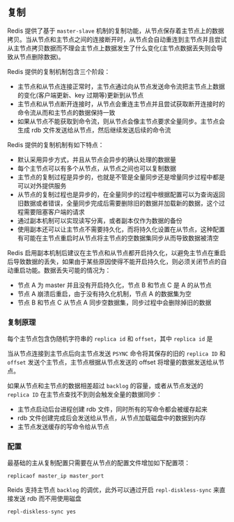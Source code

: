 ## 复制

Redis 提供了基于 `master-slave` 机制的复制功能，从节点保存着主节点上的数据拷贝。当从节点和主节点之间的连接断开时，从节点会自动重连到主节点并且尝试从主节点拷贝数据而不理会主节点上数据发生了什么变化(主节点数据丢失则会导致从节点删除数据)。

Redis 提供的复制机制包含三个阶段：

- 主节点和从节点连接正常时，主节点通过向从节点发送命令流把主节点上数据的变化(客户端更新、key 过期等)更新到从节点
- 主节点和从节点断开连接时，从节点会重连主节点并且尝试获取断开连接时的命令流从而和主节点的数据保持一致
- 如果从节点不能获取到命令流，则从节点会像主节点要求全量同步。主节点会生成 rdb 文件发送给从节点，然后继续发送后续的命令流

Redis 提供的复制机制有如下特点：

- 默认采用异步方式，并且从节点会异步的确认处理的数据量
- 每个主节点可以有多个从节点，从节点之间也可以复制数据
- 主节点的复制过程是异步的，也就是不管是全量同步还是增量同步过程中都是可以对外提供服务
- 从节点的复制过程也是异步的，在全量同步的过程中根据配置可以为查询返回旧数据或者错误，全量同步完成后需要删除旧的数据并加载新的数据，这个过程需要阻塞客户端的请求
- 通过副本机制可以实现读写分离，或者副本仅作为数据的备份
- 使用副本还可以让主节点不需要持久化，而将持久化设置在从节点，这种配置有可能在主节点重启时从节点将主节点的空数据集同步从而导致数据被清空

Redis 启用副本机制后建议在主节点和从节点都开启持久化，以避免主节点在重启后导致数据的丢失，如果由于某些原因使得不能开启持久化，则必须关闭节点的自动重启功能。数据丢失可能的情况为：

- 节点 A 为 master 并且没有开启持久化，节点 B 和节点 C 是 A 的从节点
- 节点 A 崩溃后重启，由于没有持久化机制，节点 A 的数据集为空
- 节点 B 和节点 C 从节点 A 同步空数据集，同步过程中会删除掉旧的数据



### 复制原理

每个主节点包含伪随机字符串的 `replica id` 和 `offset`，其中 `replica id` 是

当从节点连接到主节点后向主节点发送 `PSYNC` 命令将其保存的旧的 `replica ID` 和 `offset` 发送个主节点，主节点根据从节点发送的 offset 将增量的数据发送给从节点。

如果从节点和主节点的数据相差超过 `backlog` 的容量，或者从节点发送的 `replica ID` 在主节点查找不到则会触发全量的数据同步：

-  主节点启动后台进程创建 rdb 文件，同时所有的写命令都会被缓存起来
- rdb 文件创建完成后会发送给从节点，从节点加载磁盘中的数据到内存
- 主节点发送缓存的写命令给从节点

### 配置

最基础的主从复制配置只需要在从节点的配置文件增加如下配置项：

```
replicaof master_ip master_port
```

Reids 支持主节点 `backlog` 的调优，此外可以通过开启 `repl-diskless-sync` 来直接发送 rdb 而不用使用磁盘

```
repl-diskless-sync yes
```

